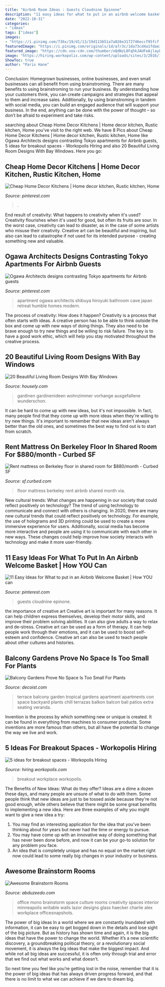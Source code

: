 ```yaml
---
title: "Airbnb Room Ideas : Guests Cloudnine Epinone"
description: "11 easy ideas for what to put in an airbnb welcome basket"
date: "2022-10-31"
categories:
- "ideas"
tags: ["ideas"]
images:
- "https://i.pinimg.com/736x/19/d1/13/19d113651a7a026e3172746eccf95fcf.jpg"
featuredImage: "https://i.pinimg.com/originals/1d/a7/3c/1da73cd4a1fdae3733346e8215edcec7.jpg"
featured_image: "https://cdn.vox-cdn.com/thumbor/oQdNzL8FqhkJAUFeAjlayLjFFlc=/0x0:709x527/1200x800/filters:focal(299x208:411x320)/cdn.vox-cdn.com/uploads/chorus_image/image/53881555/Screen_Shot_2017_03_24_at_11.45.17_AM.0.png"
image: "https://hiring.workopolis.com/wp-content/uploads/sites/3/2016/10/airbnb-office_london_threefold_dezeen_1568_5-936x669c.jpg"
ShowToc: true
author: "Paris Hane"
---
```



Conclusion: Homegrown businesses, online businesses, and even small businesses can all benefit from using brainstroming.
There are many benefits to using brainstroming to run your business. By understanding how your customers think, you can create campaigns and strategies that appeal to them and increase sales. Additionally, by using brainstroming in tandem with social media, you can build an engaged audience that will support your business. In the end, anything can be done with the power of thought – so don’t be afraid to experiment and take risks.

	

		
searching about Cheap Home Decor Kitchens | Home decor kitchen, Rustic kitchen, Home you've visit to the right web. We have 8 Pics about Cheap Home Decor Kitchens | Home decor kitchen, Rustic kitchen, Home like Ogawa Architects designs contrasting Tokyo apartments for Airbnb guests, 5 ideas for breakout spaces - Workopolis Hiring and also 20 Beautiful Living Room Designs With Bay Windows. Here you go:
		
    
## Cheap Home Decor Kitchens | Home Decor Kitchen, Rustic Kitchen, Home

<img loading=lazy src="https://i.pinimg.com/736x/19/d1/13/19d113651a7a026e3172746eccf95fcf.jpg" onerror="this.onerror=null;this.src='https://tse1.mm.bing.net/th?id=OIP.ZfjkRFTlGgoTMKF_uKbtxAHaJ3&amp;pid=15.1';" alt="Cheap Home Decor Kitchens | Home decor kitchen, Rustic kitchen, Home">

_Source: pinterest.com_

>. 

	

End result of creativity: What happens to creativity when it's used?
Creativity flourishes when it's used for good, but often its fruits are sour. In the worst case, creativity can lead to disaster, as in the case of some artists who misuse their creativity. Creative art can be beautiful and inspiring, but also can lead to catastrophe if not used for its intended purpose - creating something new and valuable.

    
## Ogawa Architects Designs Contrasting Tokyo Apartments For Airbnb Guests

<img loading=lazy src="https://i.pinimg.com/originals/fa/cb/e1/facbe1c5114b6438b3d2b44bbda3ab54.jpg" onerror="this.onerror=null;this.src='https://tse1.mm.bing.net/th?id=OIP.bE6_MUGTI3duotGtAtd7VgHaLH&amp;pid=15.1';" alt="Ogawa Architects designs contrasting Tokyo apartments for Airbnb guests">

_Source: pinterest.com_

>apartment ogawa architects shibuya hiroyuki bathroom cave japan retreat humble homes modern. 

	

The process of creativity: How does it happen?
Creativity is a process that often starts with ideas. A creative person has to be able to think outside the box and come up with new ways of doing things. They also need to be brave enough to try new things and be willing to risk failure. The key is to have a good work ethic, which will help you stay motivated throughout the creative process.

    
## 20 Beautiful Living Room Designs With Bay Windows

<img loading=lazy src="https://a5j0u479x2t4e35gducjhz15-wpengine.netdna-ssl.com/wp-content/uploads/2016/03/curtains-for-bay-windows-in-living-room.jpg" onerror="this.onerror=null;this.src='https://tse1.mm.bing.net/th?id=OIP.g07qMuinAxY5dpZdgKwmLQHaHa&amp;pid=15.1';" alt="20 Beautiful Living Room Designs With Bay Windows">

_Source: housely.com_

>gardinen gardinenideen wohnzimmer vorhange ausgefallene wunderschon. 

	

It can be hard to come up with new ideas, but it's not impossible. In fact, many people find that they come up with more ideas when they're willing to try new things. It's important to remember that new ideas aren't always better than the old ones, and sometimes the best way to find out is to start from scratch.

    
## Rent Mattress On Berkeley Floor In Shared Room For $880/month - Curbed SF

<img loading=lazy src="https://cdn.vox-cdn.com/thumbor/oQdNzL8FqhkJAUFeAjlayLjFFlc=/0x0:709x527/1200x800/filters:focal(299x208:411x320)/cdn.vox-cdn.com/uploads/chorus_image/image/53881555/Screen_Shot_2017_03_24_at_11.45.17_AM.0.png" onerror="this.onerror=null;this.src='https://tse3.mm.bing.net/th?id=OIP.Im3tni5bDXjnpfz8oX_MkwHaE8&amp;pid=15.1';" alt="Rent mattress on Berkeley floor in shared room for $880/month - Curbed SF">

_Source: sf.curbed.com_

>floor mattress berkeley rent airbnb shared month via. 

	

New cultural trends: What changes are happening in our society that could reflect positively on technology?
The trend of using technology to communicate and connect with others is changing. In 2020, there are many new cultural trends that could reflect positively on technology. For example, the use of holograms and 3D printing could be used to create a more immersive experience for users. Additionally, social media has become more interactive and people are using it to communicate with each other in new ways. These changes could help improve how society interacts with technology and make it more user-friendly.

    
## 11 Easy Ideas For What To Put In An Airbnb Welcome Basket | How YOU Can

<img loading=lazy src="https://i.pinimg.com/originals/1d/a7/3c/1da73cd4a1fdae3733346e8215edcec7.jpg" onerror="this.onerror=null;this.src='https://tse3.mm.bing.net/th?id=OIP.iNViN7Q0zqa4f3IHLi22YQHaLG&amp;pid=15.1';" alt="11 Easy Ideas for What to put in an Airbnb Welcome Basket | How YOU can">

_Source: pinterest.com_

>guests cloudnine epinone. 

	

the importance of creative art
Creative art is important for many reasons. It can help children express themselves, develop their motor skills, and improve their problem solving abilities. It can also give adults a way to relax and de-stress.
Creative art can be used as a form of therapy. It can help people work through their emotions, and it can be used to boost self-esteem and confidence. Creative art can also be used to teach people about other cultures and histories.

    
## Balcony Gardens Prove No Space Is Too Small For Plants

<img loading=lazy src="http://cdn.decoist.com/wp-content/uploads/2013/09/Tropical-terrace-garden.jpg" onerror="this.onerror=null;this.src='https://tse2.mm.bing.net/th?id=OIP.wHWZNvv5Rv3fH5QhUcbDEAHaE8&amp;pid=15.1';" alt="Balcony Gardens Prove No Space Is Too Small For Plants">

_Source: decoist.com_

>terrace balcony garden tropical gardens apartment apartments con space backyard plants chill terrazas balkon balcon bali patios extra seating veranda. 

	

Invention is the process by which something new or unique is created. It can be found in everything from machines to consumer products. Some inventions are more famous than others, but all have the potential to change the way we live and work.

    
## 5 Ideas For Breakout Spaces - Workopolis Hiring

<img loading=lazy src="https://hiring.workopolis.com/wp-content/uploads/sites/3/2016/10/airbnb-office_london_threefold_dezeen_1568_5-936x669c.jpg" onerror="this.onerror=null;this.src='https://tse2.mm.bing.net/th?id=OIP.UhhQTFTDbDo1IT5TjPYdFQHaFS&amp;pid=15.1';" alt="5 ideas for breakout spaces - Workopolis Hiring">

_Source: hiring.workopolis.com_

>breakout workplace workopolis. 

	

The Benefits of New Ideas: What do they offer?
Ideas are a dime a dozen these days, and many people are unsure of what to do with them. Some people think that new ideas are just to be tossed aside because they're not good enough, while others believe that there might be some great benefits to implementing a new idea. Here are three examples of why you might want to give a new idea a try: 
1. You may find an interesting application for the idea that you've been thinking about for years but never had the time or energy to pursue. 
2. You may have come up with an innovative way of doing something that has never been done before, and now it can be your go-to solution for any problem you face. 
3. An idea that is completely unique and has no equal on the market right now could lead to some really big changes in your industry or business.

    
## Awesome Brainstorm Rooms

<img loading=lazy src="http://imgs.abduzeedo.com/files/articles/brainstorm-rooms/2.jpg" onerror="this.onerror=null;this.src='https://tse1.mm.bing.net/th?id=OIP.D1H98IFj_b9BL4am1ZvLiAHaE9&amp;pid=15.1';" alt="Awesome Brainstorm Rooms">

_Source: abduzeedo.com_

>office mono brainstorm space culture rooms creativity spaces interior minneapolis writable walls lazor designs glass haecker charlie alex workplace officesnapshots. 

	

The power of big ideas
In a world where we are constantly inundated with information, it can be easy to get bogged down in the details and lose sight of the big picture. But as history has shown time and again, it is the big ideas that have the power to change the world.
Whether it’s a new scientific discovery, a groundbreaking political theory, or a revolutionary social movement, it is always the big ideas that make the biggest impact. And while not all big ideas are successful, it is often only through trial and error that we find out what works and what doesn’t.

So next time you feel like you’re getting lost in the noise, remember that it is the power of big ideas that has always driven progress forward, and that there is no limit to what we can achieve if we dare to dream big.

